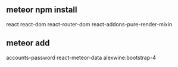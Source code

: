 ## meteor npm install

react
react-dom
react-router-dom
react-addons-pure-render-mixin

## meteor add

accounts-password
react-meteor-data
alexwine:bootstrap-4

